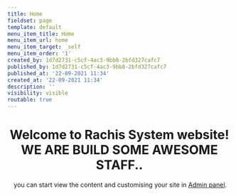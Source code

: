 ```yaml
---
title: Home
fieldset: page
template: default
menu_item_title: Home
menu_item_url: home
menu_item_target: _self
menu_item_order: '1'
created_by: 1d7d2731-c5cf-4ac3-9bb8-2bfd327cafc7
published_by: 1d7d2731-c5cf-4ac3-9bb8-2bfd327cafc7
published_at: '22-09-2021 11:34'
created_at: '22-09-2021 11:34'
description: ''
visibility: visible
routable: true
---
```

<h1 style="text-align: center;">Welcome to Rachis System website! WE ARE BUILD SOME AWESOME STAFF..</h1><p style="text-align: center;" class="lead">&nbsp;you can start view the content and customising your site in <a href="./admin">Admin panel</a>.</p>